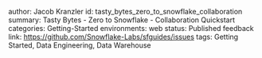 author: Jacob Kranzler
id: tasty_bytes_zero_to_snowflake_collaboration
summary: Tasty Bytes - Zero to Snowflake - Collaboration Quickstart
categories: Getting-Started
environments: web
status: Published 
feedback link: https://github.com/Snowflake-Labs/sfguides/issues
tags: Getting Started, Data Engineering, Data Warehouse


<!-- ------------------------ -->